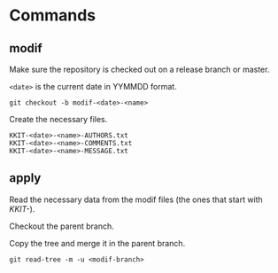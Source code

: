 # Commands

## modif <name>

Make sure the repository is checked out on a release branch or master.

`<date>` is the current date in YYMMDD format.

```
git checkout -b modif-<date>-<name>
```

Create the necessary files.

```
KKIT-<date>-<name>-AUTHORS.txt
KKIT-<date>-<name>-COMMENTS.txt
KKIT-<date>-<name>-MESSAGE.txt
```

## apply

Read the necessary data from the modif files (the ones that start with *KKIT-*).

Checkout the parent branch.

Copy the tree and merge it in the parent branch.

```
git read-tree -m -u <modif-branch>
```
